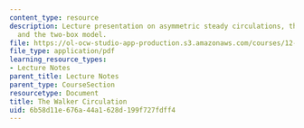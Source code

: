 ```yaml
---
content_type: resource
description: Lecture presentation on asymmetric steady circulations, the Walker circulation,
  and the two-box model.
file: https://ol-ocw-studio-app-production.s3.amazonaws.com/courses/12-811-tropical-meteorology-spring-2011/6b58d11e676a44a1628d199f727fdff4_MIT12_811S11_lecture_13.pdf
file_type: application/pdf
learning_resource_types:
- Lecture Notes
parent_title: Lecture Notes
parent_type: CourseSection
resourcetype: Document
title: The Walker Circulation
uid: 6b58d11e-676a-44a1-628d-199f727fdff4
---
```

